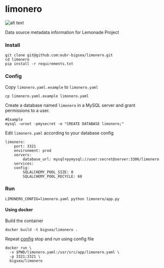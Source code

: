 # limonero
[logo]: docs/img/limonero.png "Lemonade Limonero"

![alt text][logo]

Data source metadata information for Lemonade Project

### Install
```
git clone git@github.com:eubr-bigsea/limonero.git
cd limonero
pip install -r requirements.txt
```

### Config
Copy `limonero.yaml.example` to `limonero.yaml`
```
cp limonero.yaml.example limonero.yaml
```

Create a database named `limonero` in a MySQL server and grant permissions to a user.
```
#Example
mysql -uroot -pmysecret -e "CREATE DATABASE limonero;"
```

Edit `limonero.yaml` according to your database config
```
limonero:
    port: 3321
    environment: prod
    servers:
        database_url: mysql+pymysql://user:secret@server:3306/limonero
    services:
    config:
        SQLALCHEMY_POOL_SIZE: 0
        SQLALCHEMY_POOL_RECYCLE: 60
```
### Run
```
LIMONERO_CONFIG=limonero.yaml python limonero/app.py
```

#### Using docker
Build the container
```
docker build -t bigsea/limonero .
```

Repeat [config](#config) stop and run using config file
```
docker run \
  -v $PWD/limonero.yaml:/usr/src/app/limonero.yaml \
  -p 3321:3321 \
  bigsea/limonero
```
